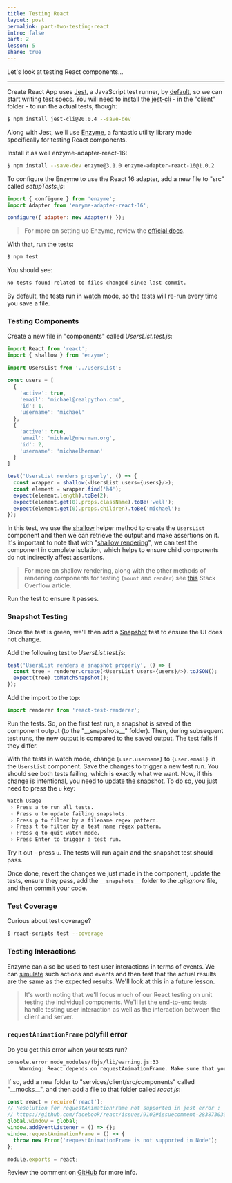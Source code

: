 ```yaml
---
title: Testing React
layout: post
permalink: part-two-testing-react
intro: false
part: 2
lesson: 5
share: true
---
```


Let's look at testing React components...

---

Create React App uses [Jest](https://facebook.github.io/jest/), a JavaScript test runner, by [default](https://github.com/facebookincubator/create-react-app/blob/master/packages/react-scripts/template/README.md#running-tests), so we can start writing test specs. You will need to install the [jest-cli](https://www.npmjs.com/package/jest-cli) - in the "client" folder - to run the actual tests, though:

```sh
$ npm install jest-cli@20.0.4 --save-dev
```

Along with Jest, we'll use [Enzyme](https://github.com/airbnb/enzyme), a fantastic utility library made specifically for testing React components.

Install it as well enzyme-adapter-react-16:

```sh
$ npm install --save-dev enzyme@3.1.0 enzyme-adapter-react-16@1.0.2
```

To configure the Enzyme to use the React 16 adapter, add a new file to "src" called *setupTests.js*:

```javascript
import { configure } from 'enzyme';
import Adapter from 'enzyme-adapter-react-16';

configure({ adapter: new Adapter() });
```

> For more on setting up Enzyme, review the [official docs](http://airbnb.io/enzyme/#installation).

With that, run the tests:

```sh
$ npm test
```

You should see:

```sh
No tests found related to files changed since last commit.
```

By default, the tests run in [watch](http://facebook.github.io/jest/docs/en/cli.html#watch) mode, so the tests will re-run every time you save a file.

### Testing Components

Create a new file in "components" called *UsersList.test.js*:

```javascript
import React from 'react';
import { shallow } from 'enzyme';

import UsersList from '../UsersList';

const users = [
  {
    'active': true,
    'email': 'michael@realpython.com',
    'id': 1,
    'username': 'michael'
  },
  {
    'active': true,
    'email': 'michael@mherman.org',
    'id': 2,
    'username': 'michaelherman'
  }
]

test('UsersList renders properly', () => {
  const wrapper = shallow(<UsersList users={users}/>);
  const element = wrapper.find('h4');
  expect(element.length).toBe(2);
  expect(element.get(0).props.className).toBe('well');
  expect(element.get(0).props.children).toBe('michael');
});
```

In this test, we use the [shallow](http://airbnb.io/enzyme/docs/api/shallow.html) helper method to create the `UsersList` component and then we can retrieve the output and make assertions on it. It's important to note that with "[shallow rendering](https://reactjs.org/docs/shallow-renderer.html)", we can test the component in complete isolation, which helps to ensure child components do not indirectly affect assertions.

> For more on shallow rendering, along with the other methods of rendering components for testing (`mount` and `render`) see [this](https://stackoverflow.com/a/38747914/1799408) Stack Overflow article.

Run the test to ensure it passes.

### Snapshot Testing

Once the test is green, we'll then add a [Snapshot](http://facebook.github.io/jest/docs/en/snapshot-testing.html) test to ensure the UI does not change.

Add the following test to *UsersList.test.js*:

```javascript
test('UsersList renders a snapshot properly', () => {
  const tree = renderer.create(<UsersList users={users}/>).toJSON();
  expect(tree).toMatchSnapshot();
});
```

Add the import to the top:

```javascript
import renderer from 'react-test-renderer';
```

Run the tests. So, on the first test run, a snapshot is saved of the component output (to the "\_\_snapshots\_\_" folder). Then, during subsequent test runs, the new output is compared to the saved output. The test fails if they differ.

With the tests in watch mode, change `{user.username}` to `{user.email}` in the `UsersList` component. Save the changes to trigger a new test run. You should see both tests failing, which is exactly what we want. Now, if this change is intentional, you need to [update the snapshot](http://facebook.github.io/jest/docs/en/snapshot-testing.html#updating-snapshots). To do so, you just need to press the `u` key:

```sh
Watch Usage
 › Press a to run all tests.
 › Press u to update failing snapshots.
 › Press p to filter by a filename regex pattern.
 › Press t to filter by a test name regex pattern.
 › Press q to quit watch mode.
 › Press Enter to trigger a test run.
```

Try it out - press `u`. The tests will run again and the snapshot test should pass.

Once done, revert the changes we just made in the component, update the tests, ensure they pass, add the `__snapshots__` folder to the *.gitignore* file, and then commit your code.

### Test Coverage

Curious about test coverage?

```sh
$ react-scripts test --coverage
```

### Testing Interactions

Enzyme can also be used to test user interactions in terms of events. We can [simulate](http://airbnb.io/enzyme/docs/api/ReactWrapper/simulate.html) such actions and events and then test that the actual results are the same as the expected results. We'll look at this in a future lesson.

> It's worth noting that we'll focus much of our React testing on unit testing the individual components. We'll let the end-to-end tests handle testing user interaction as well as the interaction between the client and server.  

### `requestAnimationFrame` polyfill error

Do you get this error when your tests run?

```sh
console.error node_modules/fbjs/lib/warning.js:33
    Warning: React depends on requestAnimationFrame. Make sure that you load a polyfill in older browsers. http://fb.me/react-polyfills
```

If so, add a new folder to "services/client/src/components" called "\_\_mocks\_\_", and then add a file to that folder called *react.js*:

```javascript
const react = require('react');
// Resolution for requestAnimationFrame not supported in jest error :
// https://github.com/facebook/react/issues/9102#issuecomment-283873039
global.window = global;
window.addEventListener = () => {};
window.requestAnimationFrame = () => {
  throw new Error('requestAnimationFrame is not supported in Node');
};

module.exports = react;
```

Review the comment on [GitHub](https://github.com/facebook/react/issues/9102#issuecomment-283873039) for more info.
